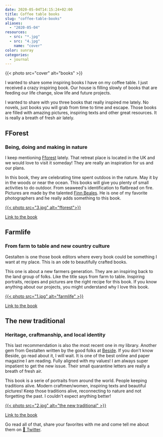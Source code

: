 ```yaml
---
date: 2020-05-04T14:15:24+02:00
title: Coffee table books
slug: "coffee-table-books"
aliases:
  - "2020-05-04"
resources:
  - src: "*.jpg"
  - src: "4.jpg"
    name: "cover"
color: sunray
categories:
  - journal
---
```


{{< photo src="cover" alt="books" >}}

I wanted to share some inspiring books I have on my coffee table. I just received a crazy inspiring book. Our house is filling slowly of books that are feeding our life change, slow life and future projects.

I wanted to share with you three books that really inspired me lately. No novels, just books you will grab from time to time and escape. Those books are filled with amazing pictures, inspiring texts and other great resources. It is really a breath of fresh air lately.

## FForest

### Being, doing and making in nature

I keep mentioning [Fforest](https://coldatnight.co.uk) lately. That retreat place is located in the UK and we would love to visit it someday! They are really an inspiration for us and our plans.

In this book, they are celebrating time spent outdoos in the nature. May it by in the woods or near the ocean. This books will give you plenty of small activities to do outdoor. From seaweed's identification to flatbread on fire.
Pictures are made by the talented [Finn Beales](https://madebyfinn.com). He is one of my favorite photographers and he really adds something to this book.

[{{< photo src="3.jpg" alt="fforest">}}](https://fforest.bigcartel.com/product/fforest-being-doing-making-in-nature)

[Link to the book](https://fforest.bigcartel.com/product/fforest-being-doing-making-in-nature)

## Farmlife

### From farm to table and new country culture

Gestalten is one those book editors where every book could be something I want at my place. This is an ode to beautifully crafted books.

This one is about a new farmers generation. They are an inspiring back to the land group of folks. Like the title says from farm to table. Inspiring portraits, recipes and pictures are the right recipe for this book. If you know anything about our projects, you might understand why I love this book.

[{{< photo src="1.jpg" alt="farmlife" >}}](https://gestalten.com/products/farmlife)

[Link to the book](https://gestalten.com/products/farmlife)

## The new traditional

### Heritage, craftmanship, and local identity

This last recommendation is also the most recent one in my library. Another gem from Gestalten written by the good folks at [Beside](https://beside.media). If you don't know Beside, go read about it, I will wait. It is one of the best online and paper magazine I am reading. Fully aligned with my values! I am always super impatient to get the new issue. Their small quarantine letters are really a breath of fresh air.

This book is a serie of portraits from around the world. People keeping traditions alive. Modern craftmen/women, inspiring texts and beautiful pictures! Keep those traditions alive, reconnecting to nature and not forgetting the past. I couldn't expect anything better!

[{{< photo src="2.jpg" alt="the new traditional" >}}](https://gestalten.com/collections/stay-inspired/products/new-traditional)

[Link to the book](https://gestalten.com/collections/stay-inspired/products/new-traditional)

Go read all of that, share your favorites with me and come tell me about them on [🐥 Twitter](https://twitter.com/yann_ck).
